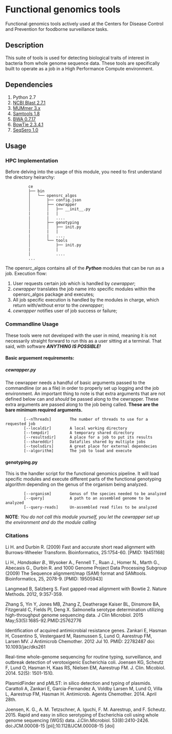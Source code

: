 # Functional genomics tools

Functional genomics tools actively used at the Centers for Disease Control and Prevention for foodborne surveillance tasks.

## Description
This suite of tools is used for detecting biological traits of interest in bacteria from whole genome sequence data. These tools are specifically built to operate as a job in a High Performance Compute environment.

## Dependencies

  1. Python 2.7
  2. [NCBI Blast 2.7.1](ftp://ftp.ncbi.nlm.nih.gov/blast/executables/blast+/LATEST/)
  3. [MUMmer 3.x](https://github.com/garviz/MUMmer)
  4. [Samtools 1.8](https://github.com/samtools/samtools)
  5. [BWA 0.7.17](https://github.com/lh3/bwa)
  6. [BowTie 2.3.4.1](https://github.com/BenLangmead/bowtie2)
  7. [SeqSero 1.0](https://github.com/denglab/SeqSero)

## Usage

### HPC Implementation

Before delving into the usage of this module, you need to first understand the directory heirarchy:

```
          ce
          ├── bin
          │   └── opensrc_algos
          │       ├── config.json
          │       ├── cewrapper
          │       │   ├── __init__.py
          |       |   |
          |       |   ....
          │       ├── genotyping
          │       │   ├── init.py
          |       |   |
          |       |   ....
          │       └── tools
          │           ├── init.py
          |           |
          |           ....
          ...
```

The opensrc_algos contains all of the **_Python_** modules that can be run as a job. Execution flow:
  1. User requests certain job which is handled by _cewrapper_;
  2. _cewrapper_ translates the job name into specific modules within the opensrc_algos package and executes;
  3. All job specific execution is handled by the modules in charge, which return with/without error to the _cewrapper_;
  4. _cewrapper_ notifies user of job success or failure;
  
### Commandline Usage

These tools were not developed with the user in mind, meaning it is not necessarily straight forward to run this as a user sitting at a terminal. That said, with software **_ANYTHING IS POSSIBLE!_**

#### Basic arguement requirements:

##### cewrapper.py

The cewrapper needs a handful of basic arguments passed to the commandline (or as a file) in order to properly set up logging and the job environment. An important thing to note is that extra arguments that are not defined below can and _should_ be passed along to the cewrapper. These extra arguments are passed along to the job being called. **These are the bare minimum required arguments.**

```
        [--nThreads]        The number of threads to use for a requested job
        [--localdir]        A local working directory
        [--tempdir]         A temporary shared directory
        [--resultsdir]      A place for a job to put its results
        [--shareddir]       Datafiles shared by multiple jobs
        [--toolsdirs]       A great place for external dependecies
        [--algorithm]       The job to load and execute
```

#### genotyping.py

This is the handler script for the functional genomics pipeline. It will load specific modules and execute different parts of the functional genotyping algorithm depending on the genus of the organism being analyzed.

```
        [--organism]        Genus of the species needed to be analyzed
        [--query]           A path to an assembled genome to be analyzed
        [--query-reads]     Un-assembled read files to be analyzed
```

**NOTE**: _You do not call this module yourself, you let the cewrapper set up the environment and do the module calling_

### Citations
Li H. and Durbin R. (2009) Fast and accurate short read alignment with Burrows-Wheeler Transform. Bioinformatics, 25:1754-60. [PMID: 19451168]

Li H.*, Handsaker B.*, Wysoker A., Fennell T., Ruan J., Homer N., Marth G., Abecasis G., Durbin R. and 1000 Genome Project Data Processing Subgroup (2009) The Sequence alignment/map (SAM) format and SAMtools. Bioinformatics, 25, 2078-9. [PMID: 19505943]

Langmead B, Salzberg S. Fast gapped-read alignment with Bowtie 2. Nature Methods. 2012, 9:357-359.

Zhang S, Yin Y, Jones MB, Zhang Z, Deatherage Kaiser BL, Dinsmore BA, Fitzgerald C, Fields PI, Deng X.
Salmonella serotype determination utilizing high-throughput genome sequencing data.
J Clin Microbiol. 2015 May;53(5):1685-92.PMID:25762776

Identification of acquired antimicrobial resistance genes.
Zankari E, Hasman H, Cosentino S, Vestergaard M, Rasmussen S, Lund O, Aarestrup FM, Larsen MV.
J Antimicrob Chemother. 2012 Jul 10.
PMID: 22782487         doi: 10.1093/jac/dks261

Real-time whole-genome sequencing for routine typing, surveillance, and outbreak detection of verotoxigenic Escherichia coli.
Joensen KG, Scheutz F, Lund O, Hasman H, Kaas RS, Nielsen EM, Aarestrup FM.
J. Clin. Micobiol. 2014. 52(5): 1501-1510.

PlasmidFinder and pMLST: in silico detection and typing of plasmids.
Carattoli A, Zankari E, Garcia-Fernandez A, Voldby Larsen M, Lund O, Villa L, Aarestrup FM, Hasman H.
Antimicrob. Agents Chemother. 2014. April 28th.

Joensen, K. G., A. M. Tetzschner, A. Iguchi, F. M. Aarestrup, and F. Scheutz. 2015. Rapid and easy in silico serotyping of Escherichia coli using whole genome sequencing (WGS) data. J.Clin.Microbiol. 53(8):2410-2426. doi:JCM.00008-15 [pii];10.1128/JCM.00008-15 [doi]
